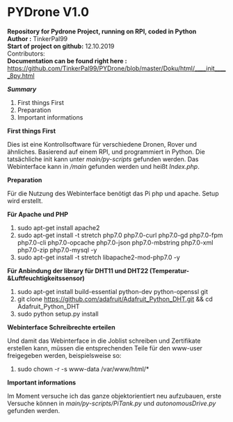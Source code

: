 # PYDrone V1.0
**Repository for Pydrone Project, running on RPI, coded in Python** <br>
**Author :** TinkerPal99 <br>
**Start of project on github:** 12.10.2019 <br>
Contributors:<br>
**Documentation can be found right here :** https://github.com/TinkerPal99/PYDrone/blob/master/Doku/html/____init_____8py.html


__*Summary*__
1. First things First 
2. Preparation
3. Important informations


__First things First__

Dies ist eine Kontrollsoftware für verschiedene Dronen, Rover und ähnliches. 
Basierend auf einem RPI, und programmiert in Python.
Die tatsächliche init kann unter _main/py-scripts_ gefunden werden.
Das Webinterface kann in _/main_ gefunden werden und heißt _Index.php_.


__Preparation__

Für die Nutzung des Webinterface benötigt das Pi php und apache. Setup wird erstellt.

**Für Apache und PHP**

1. sudo apt-get install apache2
2. sudo apt-get install -t stretch php7.0 php7.0-curl php7.0-gd php7.0-fpm php7.0-cli php7.0-opcache php7.0-json php7.0-mbstring php7.0-xml php7.0-zip php7.0-mysql -y
3. sudo apt-get install -t stretch libapache2-mod-php7.0 -y

**Für Anbindung der library für DHT11 und DHT22 (Temperatur-&Luftfeuchtigkeitssensor)**

1. sudo apt-get install build-essential python-dev python-openssl git
2. git clone https://github.com/adafruit/Adafruit_Python_DHT.git && cd Adafruit_Python_DHT
3. sudo python setup.py install

**Webinterface Schreibrechte erteilen**

Und damit das Webinterface in die Joblist schreiben und Zertifikate erstellen kann, 
müssen die entsprechenden Teile für den www-user freigegeben werden, beispielsweise so:
1. sudo chown -r -s www-data  /var/www/html/*

__Important informations__


Im Moment versuche ich das ganze objektorientiert neu aufzubauen, erste Versuche können 
in _main/py-scripts/PiTank.py_ und _autonomousDrive.py_ gefunden werden.
